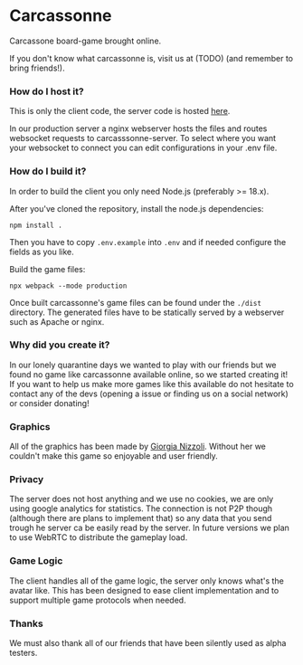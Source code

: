# Carcassonne
Carcassone board-game brought online.

If you don't know what carcassonne is, visit us at (TODO) (and remember to bring friends!).

### How do I host it?
This is only the client code, the server code is hosted [here](https://gtihub.com/upperlevel/carcassonne-server).

In our production server a nginx webserver hosts the files and routes websocket requests to carcasssonne-server.
To select where you want your websocket to connect you can edit configurations in your .env file.

### How do I build it?

In order to build the client you only need Node.js (preferably >= 18.x).

After you've cloned the repository, install the node.js dependencies:

```
npm install .
```

Then you have to copy `.env.example` into `.env` and if needed configure the fields as you like.

Build the game files:

```
npx webpack --mode production
```

Once built carcassonne's game files can be found under the `./dist` directory. The generated files have to be statically served by a webserver such as Apache or nginx.

### Why did you create it?
In our lonely quarantine days we wanted to play with our friends but we found no game like carcassonne available
online, so we started creating it! If you want to help us make more games like this available do not hesitate to
contact any of the devs (opening a issue or finding us on a social network) or consider donating!

### Graphics
All of the graphics has been made by [Giorgia Nizzoli](https://t.me/GioOmbra).
Without her we couldn't make this game so enjoyable and user friendly.


### Privacy
The server does not host anything and we use no cookies, we are only using google analytics for statistics.
The connection is not P2P though (although there are plans to implement that) so any data that you send trough he server
ca be easily read by the server.
In future versions we plan to use WebRTC to distribute the gameplay load.

### Game Logic
The client handles all of the game logic, the server only knows what's the avatar like.
This has been designed to ease client implementation and to support multiple game protocols when needed.

### Thanks
We must also thank all of our friends that have been silently used as alpha testers.
